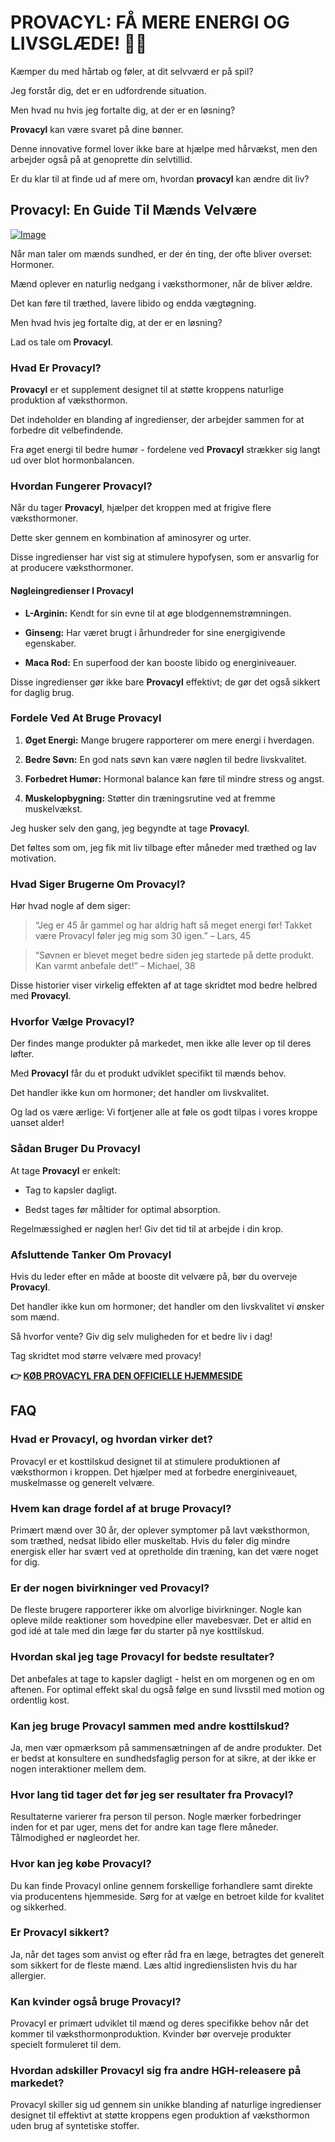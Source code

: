 # PROVACYL: FÅ MERE ENERGI OG LIVSGLÆDE! 💪✨

Kæmper du med hårtab og føler, at dit selvværd er på spil? 

Jeg forstår dig, det er en udfordrende situation. 

Men hvad nu hvis jeg fortalte dig, at der er en løsning? 

**Provacyl** kan være svaret på dine bønner. 

Denne innovative formel lover ikke bare at hjælpe med hårvækst, men den arbejder også på at genoprette din selvtillid. 

Er du klar til at finde ud af mere om, hvordan **provacyl** kan ændre dit liv?

## Provacyl: En Guide Til Mænds Velvære

[![Image](https://www2.sellhealth.com/292/200x200-2.gif)](https://gchaffi.com/4Ho0exCN)

Når man taler om mænds sundhed, er der én ting, der ofte bliver overset: Hormoner. 

Mænd oplever en naturlig nedgang i væksthormoner, når de bliver ældre. 

Det kan føre til træthed, lavere libido og endda vægtøgning. 

Men hvad hvis jeg fortalte dig, at der er en løsning? 

Lad os tale om **Provacyl**.

### Hvad Er Provacyl?

**Provacyl** er et supplement designet til at støtte kroppens naturlige produktion af væksthormon. 

Det indeholder en blanding af ingredienser, der arbejder sammen for at forbedre dit velbefindende. 

Fra øget energi til bedre humør - fordelene ved **Provacyl** strækker sig langt ud over blot hormonbalancen.

### Hvordan Fungerer Provacyl?

Når du tager **Provacyl**, hjælper det kroppen med at frigive flere væksthormoner. 

Dette sker gennem en kombination af aminosyrer og urter.

Disse ingredienser har vist sig at stimulere hypofysen, som er ansvarlig for at producere væksthormoner.

#### Nøgleingredienser I Provacyl

- **L-Arginin:** Kendt for sin evne til at øge blodgennemstrømningen.
  
- **Ginseng:** Har været brugt i århundreder for sine energigivende egenskaber.
  
- **Maca Rod:** En superfood der kan booste libido og energiniveauer.
  
Disse ingredienser gør ikke bare **Provacyl** effektivt; de gør det også sikkert for daglig brug.

### Fordele Ved At Bruge Provacyl

1. **Øget Energi:** Mange brugere rapporterer om mere energi i hverdagen.
   
2. **Bedre Søvn:** En god nats søvn kan være nøglen til bedre livskvalitet.
   
3. **Forbedret Humør:** Hormonal balance kan føre til mindre stress og angst.
   
4. **Muskelopbygning:** Støtter din træningsrutine ved at fremme muskelvækst.

Jeg husker selv den gang, jeg begyndte at tage **Provacyl**. 

Det føltes som om, jeg fik mit liv tilbage efter måneder med træthed og lav motivation.

### Hvad Siger Brugerne Om Provacyl?

Hør hvad nogle af dem siger:

> “Jeg er 45 år gammel og har aldrig haft så meget energi før! Takket være Provacyl føler jeg mig som 30 igen.” – Lars, 45

> “Søvnen er blevet meget bedre siden jeg startede på dette produkt. Kan varmt anbefale det!” – Michael, 38

Disse historier viser virkelig effekten af ​​at tage skridtet mod bedre helbred med **Provacyl**.

### Hvorfor Vælge Provacyl?

Der findes mange produkter på markedet, men ikke alle lever op til deres løfter.

Med **Provacyl** får du et produkt udviklet specifikt til mænds behov.

Det handler ikke kun om hormoner; det handler om livskvalitet.

Og lad os være ærlige: Vi fortjener alle at føle os godt tilpas i vores kroppe uanset alder!

### Sådan Bruger Du Provacyl

At tage **Provacyl** er enkelt:

- Tag to kapsler dagligt.
  
- Bedst tages før måltider for optimal absorption.
  
Regelmæssighed er nøglen her! Giv det tid til at arbejde i din krop.

### Afsluttende Tanker Om Provacyl

Hvis du leder efter en måde at booste dit velvære på, bør du overveje **Provacyl**. 

Det handler ikke kun om hormoner; det handler om den livskvalitet vi ønsker som mænd.

Så hvorfor vente? Giv dig selv muligheden for et bedre liv i dag!

Tag skridtet mod større velvære med provacy!



**👉 [KØB PROVACYL FRA DEN OFFICIELLE HJEMMESIDE](https://gchaffi.com/4Ho0exCN)**

## FAQ

### Hvad er Provacyl, og hvordan virker det?
Provacyl er et kosttilskud designet til at stimulere produktionen af væksthormon i kroppen. Det hjælper med at forbedre energiniveauet, muskelmasse og generelt velvære. 

### Hvem kan drage fordel af at bruge Provacyl?
Primært mænd over 30 år, der oplever symptomer på lavt væksthormon, som træthed, nedsat libido eller muskeltab. Hvis du føler dig mindre energisk eller har svært ved at opretholde din træning, kan det være noget for dig.

### Er der nogen bivirkninger ved Provacyl?
De fleste brugere rapporterer ikke om alvorlige bivirkninger. Nogle kan opleve milde reaktioner som hovedpine eller mavebesvær. Det er altid en god idé at tale med din læge før du starter på nye kosttilskud.

### Hvordan skal jeg tage Provacyl for bedste resultater?
Det anbefales at tage to kapsler dagligt - helst en om morgenen og en om aftenen. For optimal effekt skal du også følge en sund livsstil med motion og ordentlig kost.

### Kan jeg bruge Provacyl sammen med andre kosttilskud?
Ja, men vær opmærksom på sammensætningen af de andre produkter. Det er bedst at konsultere en sundhedsfaglig person for at sikre, at der ikke er nogen interaktioner mellem dem.

### Hvor lang tid tager det før jeg ser resultater fra Provacyl?
Resultaterne varierer fra person til person. Nogle mærker forbedringer inden for et par uger, mens det for andre kan tage flere måneder. Tålmodighed er nøgleordet her.

### Hvor kan jeg købe Provacyl?
Du kan finde Provacyl online gennem forskellige forhandlere samt direkte via producentens hjemmeside. Sørg for at vælge en betroet kilde for kvalitet og sikkerhed.

### Er Provacyl sikkert?
Ja, når det tages som anvist og efter råd fra en læge, betragtes det generelt som sikkert for de fleste mænd. Læs altid ingredienslisten hvis du har allergier.

### Kan kvinder også bruge Provacyl?
Provacyl er primært udviklet til mænd og deres specifikke behov når det kommer til væksthormonproduktion. Kvinder bør overveje produkter specielt formuleret til dem.

### Hvordan adskiller Provacyl sig fra andre HGH-releasere på markedet?
Provacyl skiller sig ud gennem sin unikke blanding af naturlige ingredienser designet til effektivt at støtte kroppens egen produktion af væksthormon uden brug af syntetiske stoffer.